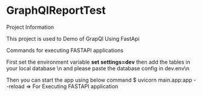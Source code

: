 # GraphQlReportTest
Project Information

This project is used to Demo of GrapQl Using FastApi


Commands for executing FASTAPI applications

First set the environment variable
**set settings=dev**
then add the tables in your local database \n
and please paste the database config in dev.env\n

Then you can start the app using below command
$ uvicorn main.app:app --reload   => For Executing FASTAPI application
